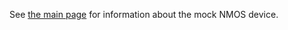 See [the main page](https://specs.amwa.tv/nmos-device-control-mock) for information about the mock NMOS device.
